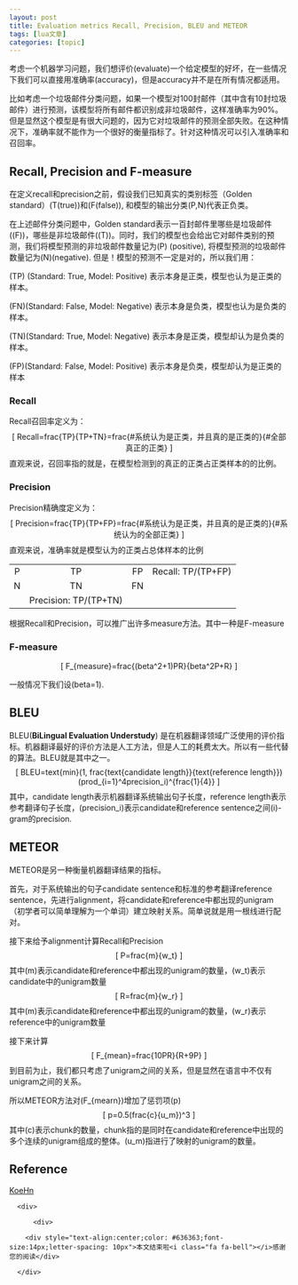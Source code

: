 ```yaml
---
layout: post
title: Evaluation metrics Recall, Precision, BLEU and METEOR 
tags: [lua文章]
categories: [topic]
---
```

<p><link href="https://cdn.bootcss.com/KaTeX/0.7.1/katex.min.css" rel="stylesheet"/></p>

<p>考虑一个机器学习问题，我们想评价(evaluate)一个给定模型的好坏，在一些情况下我们可以直接用准确率(accuracy)，但是accuracy并不是在所有情况都适用。</p>
<p>比如考虑一个垃圾邮件分类问题，如果一个模型对100封邮件（其中含有10封垃圾邮件）进行预测，该模型将所有邮件都识别成非垃圾邮件，这样准确率为90%。但是显然这个模型是有很大问题的，因为它对垃圾邮件的预测全部失败。在这种情况下，准确率就不能作为一个很好的衡量指标了。针对这种情况可以引入准确率和召回率。</p>
<h2 id="recall-precision-and-f-measure">Recall, Precision and F-measure</h2>
<p>在定义recall和precision之前，假设我们已知真实的类别标签（Golden standard）<span class="math inline">(T(true))</span>和<span class="math inline">(F(false))</span>, 和模型的输出分类<span class="math inline">(P,N)</span>代表正负类。</p>
<p>在上述邮件分类问题中，Golden standard表示一百封邮件里哪些是垃圾邮件(<span class="math inline">(F)</span>)，哪些是非垃圾邮件(<span class="math inline">(T)</span>)。同时，我们的模型也会给出它对邮件类别的预测，我们将模型预测的非垃圾邮件数量记为<span class="math inline">(P)</span> (positive), 将模型预测的垃圾邮件数量记为<span class="math inline">(N)</span>(negative). 但是！模型的预测不一定是对的，所以我们用：</p>
<p><span class="math inline">(TP)</span> (Standard: True, Model: Positive) 表示本身是正类，模型也认为是正类的样本。</p>
<p><span class="math inline">(FN)</span>(Standard: False, Model: Negative) 表示本身是负类，模型也认为是负类的样本。</p>
<p><span class="math inline">(TN)</span>(Standard: True, Model: Negative) 表示本身是正类，模型却认为是负类的样本。</p>
<p><span class="math inline">(FP)</span>(Standard: False, Model: Positive) 表示本身是负类，模型却认为是正类的样本</p>
<h3 id="recall">Recall</h3>
<p>Recall召回率定义为： <span class="math display">[
Recall=frac{TP}{TP+TN}=frac{#系统认为是正类，并且真的是正类的}{#全部真正的正类}
]</span> 直观来说，召回率指的就是，在模型检测到的真正的正类占正类样本的的比例。</p>
<h3 id="precision">Precision</h3>
<p>Precision精确度定义为： <span class="math display">[
Precision=frac{TP}{TP+FP}=frac{#系统认为是正类，并且真的是正类的}{#系统认为的全部正类}
]</span> 直观来说，准确率就是模型认为的正类占总体样本的比例</p>
<table>
<thead>

</thead>
<tbody>
<tr class="odd">
<td align="center">P</td>
<td align="center">TP</td>
<td align="center">FP</td>
<td align="center">Recall: TP/(TP+FP)</td>
</tr>
<tr class="even">
<td align="center">N</td>
<td align="center">TN</td>
<td align="center">FN</td>
<td align="center"></td>
</tr>
<tr class="odd">
<td align="center"></td>
<td align="center">Precision: TP/(TP+TN)</td>
<td align="center"></td>
<td align="center"></td>
</tr>
</tbody>
</table>
<p>根据Recall和Precision，可以推广出许多measure方法。其中一种是F-measure</p>
<h3 id="f-measure">F-measure</h3>
<p><span class="math display">[
F_{measure}=frac{(beta^2+1)PR}{beta^2P+R}
]</span></p>
<p>一般情况下我们设<span class="math inline">(beta=1)</span>.</p>
<h2 id="bleu">BLEU</h2>
<p>BLEU(<strong>BiLingual Evaluation Understudy</strong>) 是在机器翻译领域广泛使用的评价指标。机器翻译最好的评价方法是人工方法，但是人工的耗费太大。所以有一些代替的算法。BLEU就是其中之一。 <span class="math display">[
BLEU=text{min}(1, frac{text{candidate length}}{text{reference length}})(prod_{i=1}^4precision_i)^{frac{1}{4}}
]</span> 其中，candidate length表示机器翻译系统输出句子长度，reference length表示参考翻译句子长度，<span class="math inline">(precision_i)</span>表示candidate和reference sentence之间<span class="math inline">(i)</span>-gram的precision.</p>
<h2 id="meteor">METEOR</h2>
<p>METEOR是另一种衡量机器翻译结果的指标。</p>
<p>首先，对于系统输出的句子candidate sentence和标准的参考翻译reference sentence，先进行alignment，将candidate和reference中都出现的unigram（初学者可以简单理解为一个单词）建立映射关系。简单说就是用一根线进行配对。</p>
<p>接下来给予alignment计算Recall和Precision <span class="math display">[
P=frac{m}{w_t}
]</span> 其中<span class="math inline">(m)</span>表示candidate和reference中都出现的unigram的数量，<span class="math inline">(w_t)</span>表示candidate中的unigram数量 <span class="math display">[
R=frac{m}{w_r}
]</span> 其中<span class="math inline">(m)</span>表示candidate和reference中都出现的unigram的数量，<span class="math inline">(w_r)</span>表示reference中的unigram数量</p>
<p>接下来计算 <span class="math display">[
F_{mean}=frac{10PR}{R+9P}
]</span> 到目前为止，我们都只考虑了unigram之间的关系，但是显然在语言中不仅有unigram之间的关系。</p>
<p>所以METEOR方法对<span class="math inline">(F_{mearn})</span>增加了惩罚项<span class="math inline">(p)</span> <span class="math display">[
p=0.5(frac{c}{u_m})^3
]</span> 其中<span class="math inline">(c)</span>表示chunk的数量，chunk指的是同时在candidate和reference中出现的多个连续的unigram组成的整体。<span class="math inline">(u_m)</span>指进行了映射的unigram的数量。</p>
<h2 id="reference">Reference</h2>
<p><a href="http://homepages.inf.ed.ac.uk/rsennric/mt18/5.pdf" target="_blank" rel="external noopener noreferrer">KoeHn</a></p>

      

      <div>
        
          <div>
    
        <div style="text-align:center;color: #636363;font-size:14px;letter-spacing: 10px">本文结束啦<i class="fa fa-bell"></i>感谢您的阅读</div>
    
</div>

        
      </div>